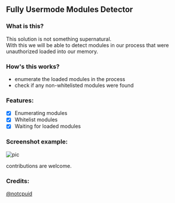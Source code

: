 ## Fully Usermode Modules Detector

### What is this?
This solution is not something supernatural. \
With this we will be able to detect modules in our process that were unauthorized loaded into our memory.

### How's this works?
- enumerate the loaded modules in the process
- check if any non-whitelisted modules were found

### Features:
- [x] Enumerating modules
- [x] Whitelist modules
- [x] Waiting for loaded modules

### Screenshot example:
![pic](https://i.imgur.com/JZff6Lq.png)

contributions are welcome.

### Credits:
[@notcpuid](https://github.com/notcpuid/)

